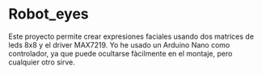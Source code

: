 # Robot_eyes

Este proyecto permite crear expresiones faciales usando dos matrices de leds 8x8 y el driver MAX7219.
Yo he usado un Arduino Nano como controlador, ya que puede ocultarse fàcilmente en el montaje, pero cualquier otro sirve.

